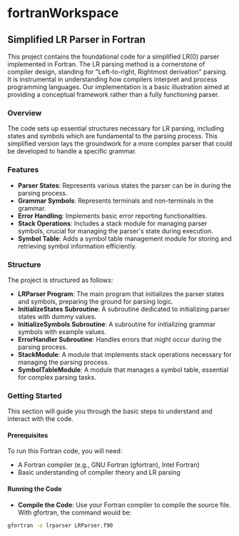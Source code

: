 # fortranWorkspace
## Simplified LR Parser in Fortran

This project contains the foundational code for a simplified LR(0) parser implemented in Fortran. The LR parsing method is a cornerstone of compiler design, standing for "Left-to-right, Rightmost derivation" parsing. It is instrumental in understanding how compilers interpret and process programming languages. Our implementation is a basic illustration aimed at providing a conceptual framework rather than a fully functioning parser.

### Overview

The code sets up essential structures necessary for LR parsing, including states and symbols which are fundamental to the parsing process. This simplified version lays the groundwork for a more complex parser that could be developed to handle a specific grammar.

### Features

- **Parser States**: Represents various states the parser can be in during the parsing process.
- **Grammar Symbols**: Represents terminals and non-terminals in the grammar.
- **Error Handling**: Implements basic error reporting functionalities.
- **Stack Operations**: Includes a stack module for managing parser symbols, crucial for managing the parser's state during execution.
- **Symbol Table**: Adds a symbol table management module for storing and retrieving symbol information efficiently.

### Structure

The project is structured as follows:

- **LRParser Program**: The main program that initializes the parser states and symbols, preparing the ground for parsing logic.
- **InitializeStates Subroutine**: A subroutine dedicated to initializing parser states with dummy values.
- **InitializeSymbols Subroutine**: A subroutine for initializing grammar symbols with example values.
- **ErrorHandler Subroutine**: Handles errors that might occur during the parsing process.
- **StackModule**: A module that implements stack operations necessary for managing the parsing process.
- **SymbolTableModule**: A module that manages a symbol table, essential for complex parsing tasks.

### Getting Started

This section will guide you through the basic steps to understand and interact with the code.

#### Prerequisites

To run this Fortran code, you will need:

- A Fortran compiler (e.g., GNU Fortran (gfortran), Intel Fortran)
- Basic understanding of compiler theory and LR parsing

#### Running the Code

- **Compile the Code**: Use your Fortran compiler to compile the source file. With gfortran, the command would be:

```bash
gfortran -o lrparser LRParser.f90
